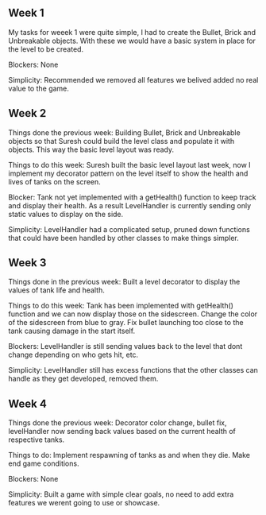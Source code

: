 ## Week 1

My tasks for weeek 1 were quite simple, I had to create the Bullet, Brick and Unbreakable objects. With these we would have a basic system in place for the level to be created.

Blockers: None

Simplicity: Recommended we removed all features we belived added no real value to the game.


## Week 2

Things done the previous week: Building Bullet, Brick and Unbreakable objects so that Suresh could build the level class and populate it with objects. This way the basic level layout was ready.

Things to do this week: Suresh built the basic level layout last week, now I implement my decorator pattern on the level itself to show the health and lives of tanks on the screen.

Blocker: Tank not yet implemented with a getHealth() function to keep track and display their health. As a result LevelHandler is currently sending only static values to display on the side.

Simplicity: LevelHandler had a complicated setup, pruned down functions that could have been handled by other classes to make things simpler.


## Week 3

Things done in the previous week: Built a level decorator to display the values of tank life and health. 

Things to do this week: Tank has been implemented with getHealth() function and we can now display those on the sidescreen. Change the color of the sidescreen from blue to gray. Fix bullet launching too close to the tank causing damage in the start itself.

Blockers: LevelHandler is still sending values back to the level that dont change depending on who gets hit, etc.

Simplicity: LevelHandler still has excess functions that the other classes can handle as they get developed, removed them.

## Week 4

Things done the previous week: Decorator color change, bullet fix, levelHandler now sending back values based on the current health of respective tanks.

Things to do: Implement respawning of tanks as and when they die. Make end game conditions.

Blockers: None

Simplicity: Built a game with simple clear goals, no need to add extra features we werent going to use or showcase.